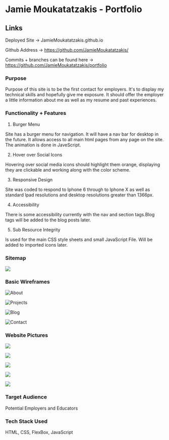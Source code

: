 # Jamie Moukatatzakis - Portfolio

## Links 

Deployed Site -> JamieMoukatatzakis.github.io

Github Address -> https://github.com/JamieMoukatatzakis/

Commits + branches can be found here -> https://github.com/JamieMoukatatzakis/portfolio


### Purpose

Purpose of this site is to be the first contact for employers. It's to display my technical skills and hopefully give me exposure. It should offer the employer a little information about me as well as my resume and past experiences.

### Functionality + Features

1. Burger Menu

Site has a burger menu for navigation. It will have a nav bar for desktop in the future. It allows access to all main html pages from any page on the site. The animation is done in JaveScript.

2. Hover over Social Icons

Hovering over social media icons should highlight them orange, displaying they are clickable and working along with the color scheme.

3. Responsive Design

Site was coded to respond to Iphone 6 through to Iphone X as well as standard Ipad resolutions and desktop resolutions greater than 1366px.

4. Accessibility

There is some accessibility currently with the nav and section tags.Blog tags will be added to the blog posts later.

5. Sub Resource Integrity

Is used for the main CSS style sheets and small JavaScript File. Will be added to imported icons later.


### Sitemap

![](./docs/sitemap.png)

### Basic Wireframes

![About](./docs/About.png)

![Projects](./docs/Projects.png)

![Blog](./docs/BLOG.png)

![Contact](./docs/contact.png)

### Website Pictures

![](./docs/home.png)

![](./docs/about.png)

![](./docs/projects.png)

![](./docs/blog.png)

![](./docs/contactbrowser.png)


### Target Audience

Potential Employers and Educators

### Tech Stack Used

HTML, CSS, FlexBox, JavaScript



